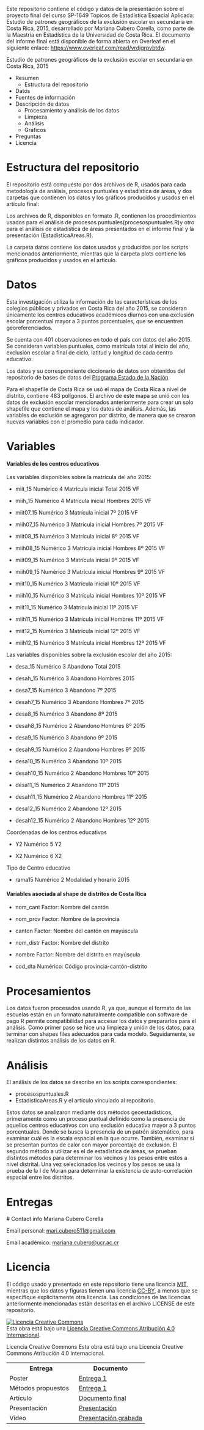 Este repositorio contiene el código y datos de la presentación sobre el proyecto final del curso SP-1649 Tópicos de Estadística Espacial Aplicada: Estudio de patrones geográficos de la exclusión escolar en secundaria en Costa Rica, 2015, desarrollado por Mariana Cubero Corella, como parte de la Maestría en Estadística de la Universidad de Costa Rica. El documento del informe final está disponible de forma abierta en Overleaf en el siguiente enlace: https://www.overleaf.com/read/vrdjgrpvbtdw.

Estudio de patrones geográficos de la exclusión escolar en secundaria en Costa Rica, 2015
* Resumen
  * Estructura del repositorio
* Datos
* Fuentes de información
* Descripción de datos
    * Procesamiento y análisis de los datos
    * Limpieza
    * Análisis
    * Gráficos
* Preguntas
* Licencia

# Estructura del repositorio
El repositorio está compuesto por dos archivos de R, usados para cada metodología de análisis, procesos puntuales y estadística de áreas, y dos carpetas que contienen los datos y los gráficos producidos y usados en el artículo final:

Los archivos de R, disponibles en formato .R, contienen los procedimientos usados para el análisis de procesos puntuales(procesospuntuales.R)y otro para el análisis de estadística de áreas presentados en el informe final y la presentación (EstadísticaAreas.R).

La carpeta datos contiene los datos usados y producidos por los scripts mencionados anteriormente, mientras que la carpeta plots contiene los gráficos producidos y usados en el artículo. 

# Datos

Esta investigación utiliza la información de las características de los colegios públicos y privados en Costa Rica del año 2015, se consideran únicamente los centros educativos académicos diurnos con una exclusión escolar porcentual mayor a 3 puntos porcentuales, que se encuentren georeferenciados. 

Se cuenta con 401 observaciones en todo el país con datos del año 2015. Se consideran variables puntuales, como matrícula total al inicio del año, exclusión escolar a final de ciclo, latitud y longitud de cada centro educativo.

Los datos y su correspondiente diccionario de datos son obtenidos del repositorio de bases de datos del [Programa Estado de la Nación](https://estadonacion.or.cr/base-datos/)

Para el shapefile de Costa Rica se usó el mapa de Costa Rica a nivel de distrito, contiene 483 polígonos. El archivo de este mapa se unió con los datos de exclusión escolar mencionados anteriormente para crear un solo shapefile que contiene el mapa y los datos de análisis. Además, las variables de exclusión se agregaron por distrito, de manera que se crearon nuevas variables con el promedio para cada indicador.
# Variables 
#### Variables de los centros educativos
Las variables disponibles sobre la matrícula del año 2015: 
* miit_15	Numérico	4	Matrícula inicial Total 2015 VF

* miih_15	Numérico	4	Matrícula inicial Hombres 2015 VF

* miit07_15	Numérico	3	Matrícula inicial 7º 2015 VF

* miih07_15	Numérico	3	Matrícula inicial Hombres 7º 2015 VF

* miit08_15	Numérico	3	Matrícula inicial 8º 2015 VF

* miih08_15	Numérico	3	Matrícula inicial Hombres 8º 2015 VF

* miit09_15	Numérico	3	Matrícula inicial 9º 2015 VF

* miih09_15	Numérico	3	Matrícula inicial Hombres 9º 2015 VF

* miit10_15	Numérico	3	Matrícula inicial 10º 2015 VF

* miih10_15	Numérico	3	Matrícula inicial Hombres 10º 2015 VF

* miit11_15	Numérico	3	Matrícula inicial 11º 2015 VF

* miih11_15	Numérico	3	Matrícula inicial Hombres 11º 2015 VF

* miit12_15	Numérico	3	Matrícula inicial 12º 2015 VF

* miih12_15	Numérico	3	Matrícula inicial Hombres 12º 2015 VF

Las variables disponibles sobre la exclusión escolar del año 2015: 
* desa_15	Numérico	3	Abandono Total 2015

* desah_15	Numérico	3	Abandono Hombres 2015

* desa7_15	Numérico	3	Abandono 7º 2015

* desah7_15	Numérico	3	Abandono Hombres 7º 2015

* desa8_15	Numérico	3	Abandono 8º 2015

* desah8_15	Numérico	2	Abandono Hombres 8º 2015

* desa9_15	Numérico	3	Abandono 9º 2015

* desah9_15	Numérico	2	Abandono Hombres 9º 2015

* desa10_15	Numérico	3	Abandono 10º 2015

* desah10_15	Numérico	2	Abandono Hombres 10º 2015

* desa11_15	Numérico	2	Abandono 11º 2015

* desah11_15	Numérico	2	Abandono Hombres 11º 2015

* desa12_15	Numérico	2	Abandono 12º 2015

* desah12_15	Numérico	2	Abandono Hombres 12º 2015

Coordenadas de los centros educativos

* Y2	Numérico	5	Y2

* X2	Numérico	6	X2

Tipo de Centro educativo 

* rama15	Numérico	2	Modalidad y horario 2015


#### Variables asociada al shape de distritos de Costa Rica 
* nom_cant Factor: Nombre del cantón

* nom_prov Factor: Nombre de la provincia

* canton   Factor: Nombre del cantón en mayúscula

* nom_distr Factor: Nombre del distrito  

* nombre    Factor: Nombre del distrito en mayúscula

* cod_dta   Numérico: Código provincia-cantón-distrito

# Procesamientos
Los datos fueron procesados usando R, ya que, aunque el formato de las escuelas están en un formato naturalmente compatible con software de pago R permite compatibilidad para accesar los datos y prepararlos para el análisis. Como primer paso se hice una limpieza y unión de los datos, para terminar con shapes files adecuados para cada modelo. Seguidamente, se realizan distintos análisis de los datos en R. 

# Análisis

El análisis de los datos se describe en los scripts correspondientes:
 * procesospuntuales.R
 * EstadisticaAreas.R
y el artículo vinculado al repositorio.

Estos datos se analizaron mediante dos métodos geoestadísticos, primeramente como un proceso puntual definido como la presencia de aquellos centros educativos con una exclusión educativa mayor a 3 puntos porcentuales. Donde se busca la presencia de un patrón sistemático, para examinar cuál es la escala espacial en la que ocurre. También, examinar si se presentan puntos de calor con mayor porcentaje de exclusión. El segundo método a utilizar es el de estadística de áreas, se prueban distintos métodos para determinar los vecinos y los pesos entre estos a nivel distrital. Una vez selecionados los vecinos y los pesos se usa la prueba de la I de Moran para determinar la existencia de auto-correlación espacial entre los distritos.

# Entregas
<table style="width:100%">
  <tr>
    <th width="50%"> Entrega </th>
    <th width="50%">  Documento </th>
  </tr>
  <tr>
    <td width="10%"> Poster </td>
    <td width="25%">  <a href="Poster_Secundaria_MarianaCuberoCorella.pdf"> Entrega 1 </td>
  </tr>
  <tr>
    <td width="10%"> Métodos propuestos </td>
    <td width="25%">  <a href="Avance3_Mariana.pdf"> Entrega 1 </td>
  </tr>
  <tr>
    <td width="10%"> Artículo </td>
    <td width="25%">  <a href="ArticuloFinal.pdf"> Documento final</td>
  </tr>
    <tr>
    <td width="10%"> Presentación </td>
    <td width="25%">  <a href="PresentacionFinal.pdf"> Presentación </td>
  </tr>
    </tr>
    <tr>
    <td width="10%"> Video  </td>
    <td width="25%">  <a href="PresentacionFinal.pdf"> Presentación grabada </td>
  </tr>
# Contact info
Mariana Cubero Corella

Email personal: mari.cubero511@gmail.com 

Email académico: mariana.cubero@ucr.ac.cr

# Licencia

El código usado y presentado en este repositorio tiene una licencia [MIT](https://opensource.org/licenses/MIT), mientras que los datos y figuras tienen una licencia [CC-BY](https://creativecommons.org/licenses/by/4.0/deed.es), a menos que se especifique explicitamente otra licencia. Las condiciones de las licencias anteriormente mencionadas están descritas en el archivo LICENSE de este repositorio.

<a rel="license" href="http://creativecommons.org/licenses/by/4.0/"><img alt="Licencia Creative Commons" style="border-width:0" src="https://i.creativecommons.org/l/by/4.0/88x31.png" /></a><br />Esta obra está bajo una <a rel="license" href="http://creativecommons.org/licenses/by/4.0/">Licencia Creative Commons Atribución 4.0 Internacional</a>.

Licencia Creative Commons
Esta obra está bajo una Licencia Creative Commons Atribución 4.0 Internacional.
